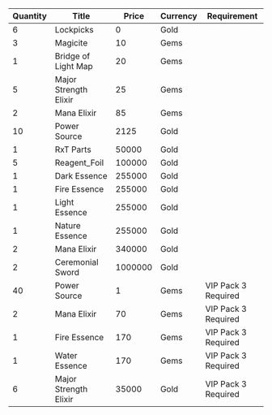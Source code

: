 | Quantity | Title | Price | Currency |  Requirement |
| -------- | ----- | ----- | -------- |  ----------- |
| 6 | Lockpicks | 0 | Gold |  |
| 3 | Magicite | 10 | Gems |  |
| 1 | Bridge of Light Map | 20 | Gems |  |
| 5 | Major Strength Elixir | 25 | Gems |  |
| 2 | Mana Elixir | 85 | Gems |  |
| 10 | Power Source | 2125 | Gold |  |
| 1 | RxT Parts | 50000 | Gold |  |
| 5 | Reagent_Foil | 100000 | Gold |  |
| 1 | Dark Essence | 255000 | Gold |  |
| 1 | Fire Essence | 255000 | Gold |  |
| 1 | Light Essence | 255000 | Gold |  |
| 1 | Nature Essence | 255000 | Gold |  |
| 2 | Mana Elixir | 340000 | Gold |  |
| 2 | Ceremonial Sword | 1000000 | Gold |  |
| 40 | Power Source | 1 | Gems | VIP Pack 3 Required |
| 2 | Mana Elixir | 70 | Gems | VIP Pack 3 Required |
| 1 | Fire Essence | 170 | Gems | VIP Pack 3 Required |
| 1 | Water Essence | 170 | Gems | VIP Pack 3 Required |
| 6 | Major Strength Elixir | 35000 | Gold | VIP Pack 3 Required |
